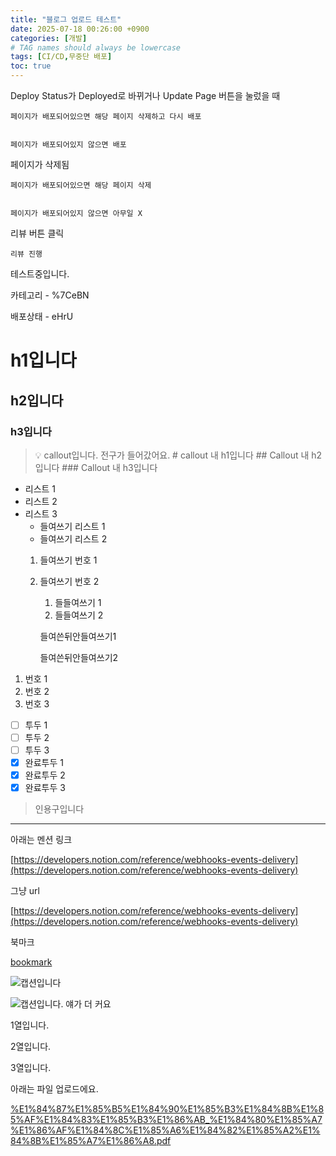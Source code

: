 ```yaml
---
title: "블로그 업로드 테스트"
date: 2025-07-18 00:26:00 +0900
categories: [개발]
# TAG names should always be lowercase
tags: [CI/CD,무중단 배포]  
toc: true
---
```

Deploy Status가 Deployed로 바뀌거나 Update Page 버튼을 눌렀을 때


    페이지가 배포되어있으면 해당 페이지 삭제하고 다시 배포


    페이지가 배포되어있지 않으면 배포


페이지가 삭제됨


    페이지가 배포되어있으면 해당 페이지 삭제


    페이지가 배포되어있지 않으면 아무일 X


리뷰 버튼 클릭


    리뷰 진행


테스트중입니다.


카테고리  - %7CeBN


배포상태 - eHrU


# h1입니다


## h2입니다


### h3입니다


> 💡 callout입니다. 전구가 들어갔어요.
    # callout 내 h1입니다
    ## Callout 내 h2입니다
    ### Callout 내 h3입니다

- 리스트 1
- 리스트 2
- 리스트 3
    - 들여쓰기 리스트 1
    - 들여쓰기 리스트 2
    1. 들여쓰기 번호 1
    2. 들여쓰기 번호 2
        1. 들들여쓰기 1
        2. 들들여쓰기 2

        들여쓴뒤안들여쓰기1


        들여쓴뒤안들여쓰기2

1. 번호 1
2. 번호 2
3. 번호 3
- [ ] 투두 1
- [ ] 투두 2
- [ ] 투두 3
- [x] 완료투두 1
- [x] 완료투두 2
- [x] 완료투두 3
> 인용구입니다

---


아래는 멘션 링크


[https://developers.notion.com/reference/webhooks-events-delivery](https://developers.notion.com/reference/webhooks-events-delivery)


그냥 url


[https://developers.notion.com/reference/webhooks-events-delivery](https://developers.notion.com/reference/webhooks-events-delivery)


북마크


[bookmark](https://developers.notion.com/reference/webhooks-events-delivery)


![캡션입니다](https://prod-files-secure.s3.us-west-2.amazonaws.com/cb31d7c1-8e19-4663-b805-7e26f340914b/f75ebf9a-1469-4f06-83a4-91426bb88ee6/%E1%84%80%E1%85%B3%E1%86%AF%E1%84%84%E1%85%A9.jpeg?X-Amz-Algorithm=AWS4-HMAC-SHA256&X-Amz-Content-Sha256=UNSIGNED-PAYLOAD&X-Amz-Credential=ASIAZI2LB466QVNBMF67%2F20250725%2Fus-west-2%2Fs3%2Faws4_request&X-Amz-Date=20250725T053449Z&X-Amz-Expires=3600&X-Amz-Security-Token=IQoJb3JpZ2luX2VjEBUaCXVzLXdlc3QtMiJHMEUCIFDzsR72cz%2F9rBNB53njTTj5Y4TZ7t8mVx8TsVIjRZH%2BAiEAl8BVPpTZQ80YmUoj6rBVlHCfV8HxTkIJ75F1aCGTEikq%2FwMIPhAAGgw2Mzc0MjMxODM4MDUiDLcBbtHTVfMHIijUgircA%2BplB2opK1xmfQg6hN8C2QabsB9zht9c8VeePv9IIcr%2FK00iO59pGARICWpSHswV1bJQIY0L9gS05zLKzghvWJhbL9AGFFTTpUHwle9f0YNUM2j7Fi8brlaW6r4NdjYG3uDjWFKgBMjGfKK8aRsObzQzZ067PUB5c05XgUKBGZwjjceYNshVYoyilj93IeYgk%2Fxq7XkV7HIEgjzDMrn1YaKfAvZ94%2BpjevsjEiukRMdiRdXP99KxGah8mGuo8%2FwrK4imGW8jDFWg6o9mf9OR3Zd7Clgyg5yjZ1dGrmKHaH7tnZKOTpXZXi3yDvvJmJDiMLkk0MWJRag2lgeCZva65XDT6Mm2%2F7QyS73pI8GojuH4zL79xcowsZu7luN6mP23q7eEmeUl%2BfbdXptvJZutR1oC%2FcNGvkeYm9850k8bhxtW299IaRW0MrXAUVV3hMDCojYzhuiAOHhLvUl%2F1U9e22%2BOEjxr%2FEAr02nbNUKsNnZD2n5CqbCs7nly5hitcw%2BisfFRrMPrWQY6u%2F5A6RQfpnvvEYhEYeEJp%2B3Xyux9LI%2FLa6banL4FA4LUTB%2FFiTZBIUQgXKX6WyQkyLTRMKVK9mNDLORdaTrqbqeBXcU%2FKOp6iWC12kGZMrIDe1f8MMGcjMQGOqUBdeX%2BxUBAff9sje29bRnbFI%2FXkJLTbrOmf9MCCuwlYGkkkUZ1Ya8s1%2Fw%2BFmJAnnyA%2FdxdUANyCgtal1HTOrOrS42sSqBtxUPdQq2cD6i%2FOzjXLYFAilIvGE0vsNkGrMQQBI4DI6Rv492vG9qyYvf8vhXNw3hW%2B%2FkLbgA7E3uV22sDlkY%2F4auMuX4vsGshK3Tdfruv5M5x%2B%2FjxXov5PWLl6g9i3vub&X-Amz-Signature=f9a507bb975571b1794c872ef5a1b5ad5cd9a4579c9cb69bca95a3e8dc37b80b&X-Amz-SignedHeaders=host&x-amz-checksum-mode=ENABLED&x-id=GetObject)


![캡션입니다. 얘가 더 커요](https://prod-files-secure.s3.us-west-2.amazonaws.com/cb31d7c1-8e19-4663-b805-7e26f340914b/a1268686-dcf5-41a0-886f-f4e40743fe7e/%E1%84%80%E1%85%B3%E1%86%AF%E1%84%84%E1%85%A9.jpeg?X-Amz-Algorithm=AWS4-HMAC-SHA256&X-Amz-Content-Sha256=UNSIGNED-PAYLOAD&X-Amz-Credential=ASIAZI2LB466XPWI7T7X%2F20250725%2Fus-west-2%2Fs3%2Faws4_request&X-Amz-Date=20250725T053449Z&X-Amz-Expires=3600&X-Amz-Security-Token=IQoJb3JpZ2luX2VjEBUaCXVzLXdlc3QtMiJGMEQCIHfVU1ERYjgPJrQXHgla0nxZpnpuwBN4tw1SOzgIy5zfAiA65oSZY99jdT6ZeYhrqQ%2BXq%2BEVsXEs%2FTlu2NOkdlvinSr%2FAwg%2BEAAaDDYzNzQyMzE4MzgwNSIMe5CWaa1A%2B1PUncRpKtwDvwiG0YOStC0oWs2%2Fj6tg28G5N8oAWffOi6LZuNUrE5Uo0QY0fnqKDRFaviNmztJYJ26z%2FEUYlkyQkhg%2FU6zI1Soj0pOX22LaTzece4UZYO9YiehoqJoY293jdbPWxF3Mt2rwaCY2uxqobLwbbxm%2FQRAYg%2FPxpSRKO6BkAbAToNDK3rC5LEmXZbiY94d%2FFyEIezHIN3ZeDswJly5gh46VTDmYsckLV00vRoRlWmc9mUio6q7UODwu2dAWX24QvnKY7L%2BrY3PJblfR5Z2AdI5LUwPMe8cCvX1jnjhri4sO1yehiDABPDXfvJh6fkr8akPrf2ccb2qNyA3M%2BG6PWkpggr11IH0Ic1Q0pYXtk2ask56fPSkqFFSS8nyjt%2B3pklQfdVHSnre50fwBOQCn7jSSreKArAnA0bZspAHwOcwWqlEKHFX2F64RMOVZJ%2F5tNGPx3blovD2OHFbQKeumUGH7FjxeQ2SfeN5QnvBJiGFab25jx3xawdlUu6O4l9m7CH0bBThoSVe5C8SvLLZo0oTsv24P3qA9u6%2FnOOu0uhBGwtdhOonbwaNnGvBW0unHZ9i0QTm9KGTJK1Wb%2BbU7g69TfiDYVJBDeZsw89IdIc8n%2Fml9iBByZIn2AeIDHX0w35yMxAY6pgFHR8MlX0MoMVlsiq32Ny5x5YzMB3pfs7j82n9M6ikTZkFwgScKiKOIDzeYcrZS8X0H3TRIhAy21vo09GpExlmn5lZGVUpmmxLPpOef3CtkiIYdHUqn5VYpUtyIw5ee4rW60IFXHZ4E4DVA0lIqm%2F5cDVTQzRoyICmH%2BB%2BKW4f1SAecu0vWZ657iR1TrEkYkX4R%2B3t7u93ONBjmPxTsm1ktmSDZL%2Bxw&X-Amz-Signature=e8b934c532527f12dd12592b2a86e4abf6d8db47c493db264774b67505f3fd10&X-Amz-SignedHeaders=host&x-amz-checksum-mode=ENABLED&x-id=GetObject)


1열입니다.


2열입니다.


3열입니다.


아래는 파일 업로드에요.


[%E1%84%87%E1%85%B5%E1%84%90%E1%85%B3%E1%84%8B%E1%85%AF%E1%84%83%E1%85%B3%E1%86%AB_%E1%84%80%E1%85%A7%E1%86%AF%E1%84%8C%E1%85%A6%E1%84%82%E1%85%A2%E1%84%8B%E1%85%A7%E1%86%A8.pdf](https://prod-files-secure.s3.us-west-2.amazonaws.com/cb31d7c1-8e19-4663-b805-7e26f340914b/04fdfada-653e-47a2-be83-ce8918e0781d/%E1%84%87%E1%85%B5%E1%84%90%E1%85%B3%E1%84%8B%E1%85%AF%E1%84%83%E1%85%B3%E1%86%AB_%E1%84%80%E1%85%A7%E1%86%AF%E1%84%8C%E1%85%A6%E1%84%82%E1%85%A2%E1%84%8B%E1%85%A7%E1%86%A8.pdf?X-Amz-Algorithm=AWS4-HMAC-SHA256&X-Amz-Content-Sha256=UNSIGNED-PAYLOAD&X-Amz-Credential=ASIAZI2LB466X4J7236I%2F20250725%2Fus-west-2%2Fs3%2Faws4_request&X-Amz-Date=20250725T053442Z&X-Amz-Expires=3600&X-Amz-Security-Token=IQoJb3JpZ2luX2VjEBUaCXVzLXdlc3QtMiJHMEUCIGugguUZ%2Fj%2FU1FDm%2FHTHXX8bCszDBeBHcOGY2v6VLX%2FEAiEAqmknLnTAtxHd6UGeVpjEZYoHRhcvuanAQPgjSYNl1zwq%2FwMIPhAAGgw2Mzc0MjMxODM4MDUiDEZxY5%2Bu1uoEQ9cAJircA6VoHOgy8K%2F%2Boh1BdwCPH6WZdFnakHhFJnFn1wIjFa%2FbyJdd1F4Opj43UrqKOKnDh5fWVy3cGAK4ed5VqlzT3E5JeHpCabrlwivVe20V4%2F25mzYp6BWsunT%2BsikCmQJSB6t3KU6%2FbDtNdFJ94VPi1t9A61bhwWV76PG0GVRVoRa5AmXbRS6Bgftkye86o1oYkJ9kF6PNJm1GkxrI6AKHFRevbEkkXlKTOlrfflNXuxSLegZm93ujraMR7%2Fh5ycik9r6FavK8aBTPl84FwrmgTnoSbWQsXwQiqQH469fMKDjEJMj3gIgXgcmkEAGKL%2BwUZKwbns%2FCWXvk8K6v5IyEZFlDQUmDiAh78Hn9uNZAGgHfydKhBTBrejQRD1Z%2FvRaLGJYhRqEU2LMANArrnUE0b87B8wtMEU4QRwX6FxcOVyGkN056mZTXpXf9elTWdjp4g4OmsWnyYUIMRzb1jjDf1OzLo42EcGW46oyxk8WDwhXaPDqw7R6cSKLxMjxXXcYzbVSN2Xn0wHQCU9N1f0AZ%2FxsqPa04B1%2BGGHY5queRAl%2FmId%2Bz5%2FYIqr9IvTUYKNOKT3wkBmXz4I4ylqur8Bym02%2BzS%2Bn79r%2BywfijMeuHRierbcl4UMexqN6tp1uZMIWcjMQGOqUBTtXBYd4hz0ryeHpbQYU7ZSFfcjxnz80roFuAQpXABKXzw0867wOhTMCCfNQZSdqlvSnbHrP0z1MT2jnfcPRmjEmICOH2cwvltPuMo9KlBdlHpc5sP7Em0Fd5PE01FfaK0%2BTtnQJb8pupAGJ1A%2BClc7G%2F6KGAu0%2BB1cLCnLNPGJmqEhSAq0dwC4gGQcxu2XG06N5hPpa8lWHewfgbUOzyB%2BDepEIV&X-Amz-Signature=eb99e089031388c77db47cf82bf42270b532d4abce981c18ec52b7c782e9cfb6&X-Amz-SignedHeaders=host&x-amz-checksum-mode=ENABLED&x-id=GetObject)

